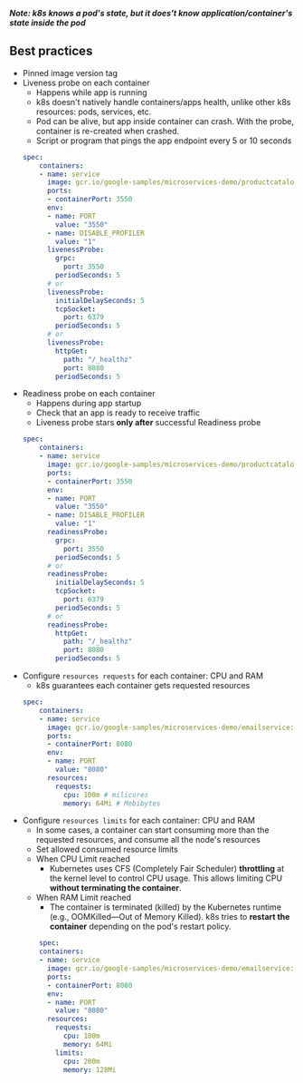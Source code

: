 ***Note: k8s knows a pod's state, but it does't know application/container's state inside the pod***

## Best practices

- Pinned image version tag
- Liveness probe on each container
  - Happens while app is running
  - k8s doesn't natively handle containers/apps health, unlike other k8s resources: pods, services, etc.
  - Pod can be alive, but app inside container can crash. With the probe, container is re-created when crashed.
  - Script or program that pings the app endpoint every 5 or 10 seconds
  ```yaml
  spec:
      containers:
      - name: service
        image: gcr.io/google-samples/microservices-demo/productcatalogservice:v0.8.0
        ports:
        - containerPort: 3550
        env:
        - name: PORT
          value: "3550"
        - name: DISABLE_PROFILER
          value: "1"
        livenessProbe:
          grpc:
            port: 3550
          periodSeconds: 5
        # or
        livenessProbe:
          initialDelaySeconds: 5
          tcpSocket:
            port: 6379
          periodSeconds: 5
        # or
        livenessProbe:
          httpGet:
            path: "/_healthz"
            port: 8080
          periodSeconds: 5
  ```
- Readiness probe on each container
  - Happens during app startup
  - Check that an app is ready to receive traffic
  - Liveness probe stars **only after** successful Readiness probe
  ```yaml
  spec:
      containers:
      - name: service
        image: gcr.io/google-samples/microservices-demo/productcatalogservice:v0.8.0
        ports:
        - containerPort: 3550
        env:
        - name: PORT
          value: "3550"
        - name: DISABLE_PROFILER
          value: "1"
        readinessProbe:
          grpc:
            port: 3550
          periodSeconds: 5
        # or
        readinessProbe:
          initialDelaySeconds: 5
          tcpSocket:
            port: 6379
          periodSeconds: 5
        # or
        readinessProbe:
          httpGet:
            path: "/_healthz"
            port: 8080
          periodSeconds: 5
  ```
- Configure `resources requests` for each container: CPU and RAM
  - k8s guarantees each container gets requested resources
  ```yaml
  spec:
      containers:
      - name: service
        image: gcr.io/google-samples/microservices-demo/emailservice:v0.8.0
        ports:
        - containerPort: 8080
        env:
        - name: PORT
          value: "8080"
        resources:
          requests: 
            cpu: 100m # milicores
            memory: 64Mi # Mebibytes
  ```
- Configure `resources limits` for each container: CPU and RAM
  - In some cases, a container can start consuming more than the requested resources, and consume all the node's resources
  - Set allowed consumed resource limits
  - When CPU Limit reached
    - Kubernetes uses CFS (Completely Fair Scheduler) **throttling** at the kernel level to control CPU usage. This allows limiting CPU **without terminating the container**.
  - When RAM Limit reached
    - The container is terminated (killed) by the Kubernetes runtime (e.g., OOMKilled—Out of Memory Killed). k8s tries to **restart the container** depending on the pod's restart policy.
  ```yaml
      spec:
      containers:
      - name: service
        image: gcr.io/google-samples/microservices-demo/emailservice:v0.8.0
        ports:
        - containerPort: 8080
        env:
        - name: PORT
          value: "8080"
        resources:
          requests: 
            cpu: 100m
            memory: 64Mi
          limits:
            cpu: 200m
            memory: 128Mi
  ```
